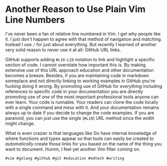 # Another Reason to Use Plain Vim Line Numbers

I've never been a fan of relative line numbered in Vim. I get why people
like it. I just don't happen to agree with that method of navigation and
matching. Instead I use `/` for just about everything. But recently I
learned of another very solid reason to never use it at all: GitHub URL
links.

GitHub supports adding `#L10-L20` notation to link and highlight a
specific section of code. I cannot overstate how important this is. By
making extensive use of this URL approach education and other
documentation becomes a breeze. Besides, if you are maintaining code in
markdown someplace and not directly linking to working examples in
GitHub you're fucking doing it wrong. By promoting use of GitHub for
*everything* including references to specific code in your documentation
you are directly promoting use of one of the most important professional
tools anyone can ever learn. Your code is runnable. Your readers can
clone the code locally with a single command and mess with it. And your
documentation remains always up to date if you decide to change the code
examples. If you are paranoid, you can just use the single (`#L10`) URL
method since the width might change.

What is even crazier is that languages like Go have internal knowledge
of where functions and types appear so that tools can easily be created
to *automatically* create those links for you based on the name of the
thing you want to document. Humm, I feel yet another Vim filter coming
on.

    #vim #golang #github #git #education #edtech #writing
